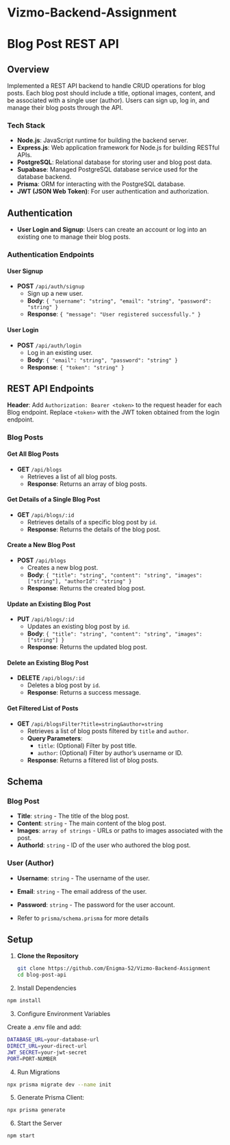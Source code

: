 # Vizmo-Backend-Assignment

# Blog Post REST API

## Overview

Implemented a REST API backend to handle CRUD operations for blog posts. Each blog post should include a title, optional images, content, and be associated with a single user (author). Users can sign up, log in, and manage their blog posts through the API.

### Tech Stack

- **Node.js**: JavaScript runtime for building the backend server.
- **Express.js**: Web application framework for Node.js for building RESTful APIs.
- **PostgreSQL**: Relational database for storing user and blog post data.
- **Supabase**: Managed PostgreSQL database service used for the database backend.
- **Prisma**: ORM for interacting with the PostgreSQL database.
- **JWT (JSON Web Token)**: For user authentication and authorization.

## Authentication

- **User Login and Signup**: Users can create an account or log into an existing one to manage their blog posts.

### Authentication Endpoints

#### User Signup

- **POST** `/api/auth/signup`
  - Sign up a new user.
  - **Body**: `{ "username": "string", "email": "string", "password": "string" }`
  - **Response**: `{ "message": "User registered successfully." }`

#### User Login

- **POST** `/api/auth/login`
  - Log in an existing user.
  - **Body**: `{ "email": "string", "password": "string" }`
  - **Response**: `{ "token": "string" }`

## REST API Endpoints

**Header**: Add `Authorization: Bearer <token>` to the request header for each Blog endpoint. Replace `<token>` with the JWT token obtained from the login endpoint.

### Blog Posts

#### Get All Blog Posts

- **GET** `/api/blogs`
  - Retrieves a list of all blog posts.
  - **Response**: Returns an array of blog posts.

#### Get Details of a Single Blog Post

- **GET** `/api/blogs/:id`
  - Retrieves details of a specific blog post by `id`.
  - **Response**: Returns the details of the blog post.

#### Create a New Blog Post

- **POST** `/api/blogs`
  - Creates a new blog post.
  - **Body**: `{ "title": "string", "content": "string", "images": ["string"], "authorId": "string" }`
  - **Response**: Returns the created blog post.

#### Update an Existing Blog Post

- **PUT** `/api/blogs/:id`
  - Updates an existing blog post by `id`.
  - **Body**: `{ "title": "string", "content": "string", "images": ["string"] }`
  - **Response**: Returns the updated blog post.

#### Delete an Existing Blog Post

- **DELETE** `/api/blogs/:id`
  - Deletes a blog post by `id`.
  - **Response**: Returns a success message.

#### Get Filtered List of Posts

- **GET** `/api/blogsFilter?title=string&author=string`
  - Retrieves a list of blog posts filtered by `title` and `author`.
  - **Query Parameters**:
    - `title`: (Optional) Filter by post title.
    - `author`: (Optional) Filter by author’s username or ID.
  - **Response**: Returns a filtered list of blog posts.

## Schema

### Blog Post

- **Title**: `string` - The title of the blog post.
- **Content**: `string` - The main content of the blog post.
- **Images**: `array of strings` - URLs or paths to images associated with the post.
- **AuthorId**: `string` - ID of the user who authored the blog post.

### User (Author)

- **Username**: `string` - The username of the user.
- **Email**: `string` - The email address of the user.
- **Password**: `string` - The password for the user account.

- Refer to `prisma/schema.prisma` for more details

## Setup

1. **Clone the Repository**

   ```bash
   git clone https://github.com/Enigma-52/Vizmo-Backend-Assignment
   cd blog-post-api
   ```
2. Install Dependencies
  
  ```bash
  npm install
  ```

3. Configure Environment Variables

  Create a .env file and add:
  
  ```bash
  DATABASE_URL=your-database-url
  DIRECT_URL=your-direct-url
  JWT_SECRET=your-jwt-secret
  PORT=PORT-NUMBER
  ```

4. Run Migrations
  
  ```bash
  npx prisma migrate dev --name init
  ```
5. Generate Prisma Client:

```bash
npx prisma generate
```

6. Start the Server

```bash
npm start
```
